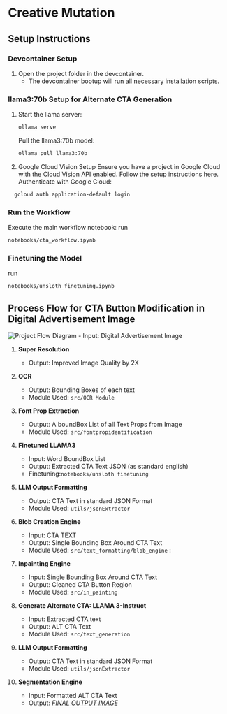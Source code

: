 # Creative Mutation


## Setup Instructions

### Devcontainer Setup
1. Open the project folder in the devcontainer.
   - The devcontainer bootup will run all necessary installation scripts.

### llama3:70b Setup for Alternate CTA Generation
1. Start the llama server:
   ```bash
   ollama serve
   ```
   Pull the llama3:70b model:
   ```bash
   ollama pull llama3:70b
   ```
2. Google Cloud Vision Setup
  Ensure you have a project in Google Cloud with the Cloud Vision API enabled. Follow the setup instructions here.
  Authenticate with Google Cloud:
  ```bash
    gcloud auth application-default login
```
### Run the Workflow
Execute the main workflow notebook:
run 
``` bash
notebooks/cta_workflow.ipynb
```
### Finetuning the Model
run 
``` bash
notebooks/unsloth_finetuning.ipynb
```
##  Process Flow for CTA Button Modification in Digital Advertisement Image
![Project Flow Diagram](project_flow_diagram.png)
    - Input: Digital Advertisement Image
1. **Super Resolution**
    - Output: Improved Image Quality by 2X

2. **OCR**
    - Output: Bounding Boxes of each text
    - Module Used: `src/OCR Module`

3. **Font Prop Extraction**
    - Output: A boundBox List of all Text Props from Image
    - Module Used: `src/fontpropidentification`

4. **Finetuned LLAMA3**
    - Input: Word BoundBox List
    - Output: Extracted CTA Text JSON (as standard english)
    - Finetuning:`notebooks/unsloth finetuning`

5. **LLM Output Formatting**
    - Output: CTA Text in standard JSON Format
    - Module Used: `utils/jsonExtractor`

6. **Blob Creation Engine**
    - Input: CTA TEXT
    - Output: Single Bounding Box Around CTA Text
    - Module Used: `src/text_formatting/blob_engine` : 

7. **Inpainting Engine**
    - Input: Single Bounding Box Around CTA Text
    - Output: Cleaned CTA Button Region
    - Module Used: `src/in_painting` 

8. **Generate Alternate CTA: LLAMA 3-Instruct**
    - Input: Extracted CTA text
    - Output: ALT CTA Text
    - Module Used: `src/text_generation` 

9. **LLM Output Formatting**
    - Output: CTA Text in standard JSON Format
    - Module Used: `utils/jsonExtractor`

10. **Segmentation Engine**
    - Input: Formatted ALT CTA Text
    - Output: <i><u>FINAL OUTPUT IMAGE</i></u>
